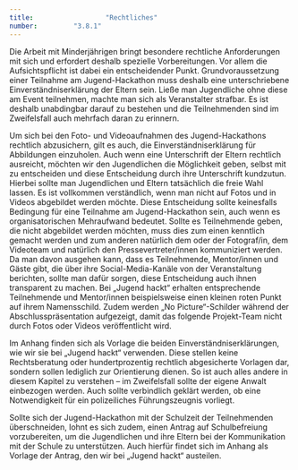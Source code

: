 ```yaml
---
title: 					"Rechtliches"
number: 		"3.8.1"
---
```


Die Arbeit mit Minderjährigen bringt besondere rechtliche Anforderungen mit sich und erfordert deshalb spezielle Vorbereitungen. Vor allem die Aufsichtspflicht ist dabei ein entscheidender Punkt. Grundvoraussetzung einer Teilnahme am Jugend-Hackathon muss deshalb eine unterschriebene Einverständniserklärung der Eltern sein. Ließe man Jugendliche ohne diese am Event teilnehmen, machte man sich als Veranstalter strafbar. Es ist deshalb unabdingbar darauf zu bestehen und die Teilnehmenden sind im Zweifelsfall auch mehrfach daran zu erinnern.

Um sich bei den Foto- und Videoaufnahmen des Jugend-Hackathons rechtlich abzusichern, gilt es auch, die Einverständniserklärung für Abbildungen einzuholen. Auch wenn eine Unterschrift der Eltern rechtlich ausreicht, möchten wir den Jugendlichen die Möglichkeit geben, selbst mit zu entscheiden und diese Entscheidung durch ihre Unterschrift kundzutun. Hierbei sollte man Jugendlichen und Eltern tatsächlich die freie Wahl lassen. Es ist vollkommen verständlich, wenn man nicht auf Fotos und in Videos abgebildet werden möchte. Diese Entscheidung sollte keinesfalls Bedingung für eine Teilnahme am Jugend-Hackathon sein, auch wenn es organisatorischen Mehraufwand bedeutet. Sollte es Teilnehmende geben, die nicht abgebildet werden möchten, muss dies zum einen kenntlich gemacht werden und zum anderen natürlich dem oder der Fotograf/in, dem Videoteam und natürlich den Pressevertreter/innen kommuniziert werden. Da man davon ausgehen kann, dass es Teilnehmende, Mentor/innen und Gäste gibt, die über ihre Social-Media-Kanäle von der Veranstaltung berichten, sollte man dafür sorgen, diese Entscheidung auch ihnen transparent zu machen. Bei „Jugend hackt“ erhalten entsprechende Teilnehmende und Mentor/innen beispielsweise einen kleinen roten Punkt auf ihrem Namensschild. Zudem werden „No Picture“-Schilder während der Abschlusspräsentation aufgezeigt, damit das folgende Projekt-Team nicht durch Fotos oder Videos veröffentlicht wird.

Im Anhang finden sich als Vorlage die beiden Einverständniserklärungen, wie wir sie bei „Jugend hackt“ verwenden. Diese stellen keine Rechtsberatung oder hundertprozentig rechtlich abgesicherte Vorlagen dar, sondern sollen lediglich zur Orientierung dienen. So ist auch alles andere in diesem Kapitel zu verstehen – im Zweifelsfall sollte der eigene Anwalt einbezogen werden. Auch sollte verbindlich geklärt werden, ob eine Notwendigkeit für ein polizeiliches Führungszeugnis vorliegt.

Sollte sich der Jugend-Hackathon mit der Schulzeit der Teilnehmenden überschneiden, lohnt es sich zudem, einen Antrag auf Schulbefreiung vorzubereiten, um die Jugendlichen und ihre Eltern bei der Kommunikation mit der Schule zu unterstützen. Auch hierfür findet sich im Anhang als Vorlage der Antrag, den wir bei „Jugend hackt“ austeilen.
